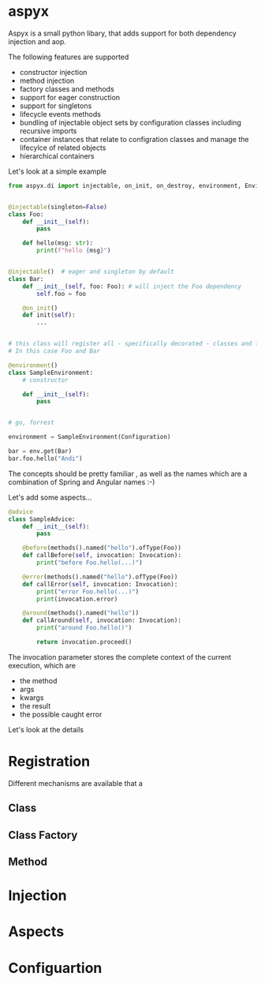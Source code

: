 # aspyx

Aspyx is a small python libary, that adds support for both dependency injection and aop.

The following features are supported 
- constructor injection
- method injection
- factory classes and methods
- support for eager construction
- support for singletons
- lifecycle events methods
- bundling of injectable object sets by configuration classes including recursive imports
- container instances that relate to configration classes and manage the lifecylce of related objects
- hierarchical containers

Let's look at a simple example

```python
from aspyx.di import injectable, on_init, on_destroy, environment, Environment


@injectable(singleton=False)
class Foo:
    def __init__(self):
        pass

    def hello(msg: str):
        print(f"hello {msg}")


@injectable()  # eager and singleton by default
class Bar:
    def __init__(self, foo: Foo): # will inject the Foo dependency
        self.foo = foo

    @on_init()
    def init(self):
        ...


# this class will register all - specifically decorated - classes and factories in the own module
# In this case Foo and Bar

@environment()
class SampleEnvironment:
    # constructor

    def __init__(self):
        pass


# go, forrest

environment = SampleEnvironment(Configuration)

bar = env.get(Bar)
bar.foo.hello("Andi")
```

The concepts should be pretty familiar , as well as the names which are a combination of Spring and Angular names :-)

Let's add some aspects...

```python
@advice
class SampleAdvice:
    def __init__(self):
        pass

    @before(methods().named("hello").ofType(Foo))
    def callBefore(self, invocation: Invocation):
        print("before Foo.hello(...)")

    @error(methods().named("hello").ofType(Foo))
    def callError(self, invocation: Invocation):
        print("error Foo.hello(...)")
        print(invocation.error)

    @around(methods().named("hello"))
    def callAround(self, invocation: Invocation):
        print("around Foo.hello()")

        return invocation.proceed()
```

The invocation parameter stores the complete context of the current execution, which are
- the method
- args
- kwargs
- the result
- the possible caught error

Let's look at the details

# Registration

Different mechanisms are available that a

## Class

## Class Factory

## Method 

# Injection

# Aspects

# Configuartion 

  #


